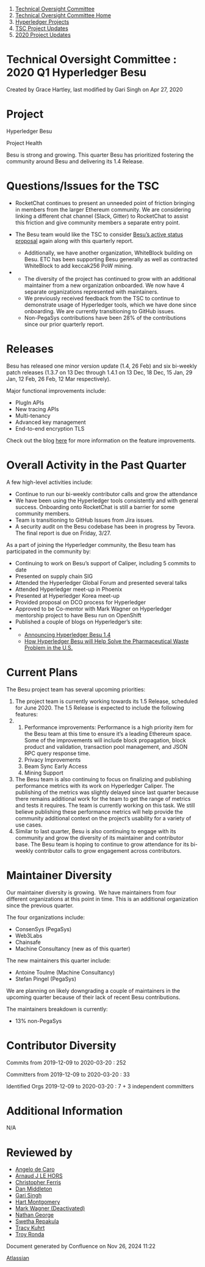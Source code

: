 1. [Technical Oversight Committee](index.html)
2. [Technical Oversight Committee Home](Technical-Oversight-Committee-Home_21430274.html)
3. [Hyperledger Projects](Hyperledger-Projects_21447704.html)
4. [TSC Project Updates](TSC-Project-Updates_21430854.html)
5. [2020 Project Updates](2020-Project-Updates_21450093.html)

# Technical Oversight Committee : 2020 Q1 Hyperledger Besu

Created by Grace Hartley, last modified by Gari Singh on Apr 27, 2020

# Project

Hyperledger Besu

Project Health

Besu is strong and growing. This quarter Besu has prioritized fostering the community around Besu and delivering its 1.4 Release.  

# Questions/Issues for the TSC

- RocketChat continues to present an unneeded point of friction bringing in members from the larger Ethereum community. We are considering linking a different chat channel (Slack, Gitter) to RocketChat to assist this friction and give community members a separate entry point.
- The Besu team would like the TSC to consider [Besu’s active status proposal](https://lf-hyperledger.atlassian.net/wiki/display/BESU/Hyperledger+Besu+Active+Status+Proposal) again along with this quarterly report. 
  
  - Additionally, we have another organization, WhiteBlock building on Besu. ETC has been supporting Besu generally as well as contracted WhiteBlock to add keccak256 PoW mining.
  
  <!--THE END-->
- - The diversity of the project has continued to grow with an additional maintainer from a new organization onboarded. We now have 4 separate organizations represented with maintainers.
  - We previously received feedback from the TSC to continue to demonstrate usage of Hyperledger tools, which we have done since onboarding. We are currently transitioning to GitHub issues.
  - Non-PegaSys contributions have been 28% of the contributions since our prior quarterly report.

# Releases

Besu has released one minor version update (1.4, 26 Feb) and six bi-weekly patch releases (1.3.7 on 13 Dec through 1.4.1 on 13 Dec, 18 Dec, 15 Jan, 29 Jan, 12 Feb, 26 Feb, 12 Mar respectively). 

Major functional improvements include:

- PlugIn APIs
- New tracing APIs
- Multi-tenancy
- Advanced key management
- End-to-end encryption TLS

Check out the blog [here](https://www.hyperledger.org/blog/2020/02/27/announcing-hyperledger-besu-v1-4-available-now) for more information on the feature improvements.

# Overall Activity in the Past Quarter

A few high-level activities include:

- Continue to run our bi-weekly contributor calls and grow the attendance
- We have been using the Hyperledger tools consistently and with general success. Onboarding onto RocketChat is still a barrier for some community members.
- Team is transitioning to GitHub Issues from Jira issues.
- A security audit on the Besu codebase has been in progress by Tevora. The final report is due on Friday, 3/27.

As a part of joining the Hyperledger community, the Besu team has participated in the community by:

- Continuing to work on Besu’s support of Caliper, including 5 commits to date
- Presented on supply chain SIG
- Attended the Hyperledger Global Forum and presented several talks
- Attended Hyperledger meet-up in Phoenix
- Presented at Hyperledger Korea meet-up
- Provided proposal on DCO process for Hyperledger
- Approved to be Co-mentor with Mark Wagner on Hyperledger mentorship project to have Besu run on OpenShift
- Published a couple of blogs on Hyperledger’s site:
- - [Announcing Hyperledger Besu 1.4](https://www.hyperledger.org/blog/2020/02/27/announcing-hyperledger-besu-v1-4-available-now)
  - [How Hyperledger Besu will Help Solve the Pharmaceutical Waste Problem in the U.S.](https://www.hyperledger.org/blog/2020/01/28/how-hyperledger-besu-will-help-solve-the-pharmaceutical-waste-problem-in-the-u-s)

# Current Plans

The Besu project team has several upcoming priorities:

1. The project team is currently working towards its 1.5 Release, scheduled for June 2020. The 1.5 Release is expected to include the following features:
2. 1. Performance improvements: Performance is a high priority item for the Besu team at this time to ensure it’s a leading Ethereum space. Some of the improvements will include block propagation, block product and validation, transaction pool management, and JSON RPC query response time.
   2. Privacy Improvements
   3. Beam Sync Early Access
   4. Mining Support
3. The Besu team is also continuing to focus on finalizing and publishing performance metrics with its work on Hyperledger Caliper. The publishing of the metrics was slightly delayed since last quarter because there remains additional work for the team to get the range of metrics and tests it requires. The team is currently working on this task. We still believe publishing these performance metrics will help provide the community additional context on the project’s usability for a variety of use cases.
4. Similar to last quarter, Besu is also continuing to engage with its community and grow the diversity of its maintainer and contributor base. The Besu team is hoping to continue to grow attendance for its bi-weekly contributor calls to grow engagement across contributors.

# Maintainer Diversity

Our maintainer diversity is growing.  We have maintainers from four different organizations at this point in time. This is an additional organization since the previous quarter.

The four organizations include:

- ConsenSys (PegaSys)
- Web3Labs
- Chainsafe
- Machine Consultancy (new as of this quarter)

The new maintainers this quarter include:

- Antoine Toulme (Machine Consultancy)
- Stefan Pingel (PegaSys)

We are planning on likely downgrading a couple of maintainers in the upcoming quarter because of their lack of recent Besu contributions.

The maintainers breakdown is currently:

- 13% non-PegaSys

# Contributor Diversity

Commits from 2019-12-09 to 2020-03-20 : 252

Committers from 2019-12-09 to 2020-03-20 : 33

Identified Orgs 2019-12-09 to 2020-03-20 : 7 + 3 independent committers

# Additional Information

N/A

# Reviewed by

- [Angelo de Caro](https://lf-hyperledger.atlassian.net/wiki/people/70121:d6b0f0e4-825f-4f16-88e1-4d14e95f2f10?ref=confluence)
- [Arnaud J LE HORS](https://lf-hyperledger.atlassian.net/wiki/people/70121:0e75e3b8-500a-4067-9f7e-ed46e91bcb9d?ref=confluence)
- [Christopher Ferris](https://lf-hyperledger.atlassian.net/wiki/people/5abb903a8724022aa9070581?ref=confluence)
- [Dan Middleton](https://lf-hyperledger.atlassian.net/wiki/people/712020:2979764a-3998-4ef1-8810-60b799067924?ref=confluence)
- [Gari Singh](https://lf-hyperledger.atlassian.net/wiki/people/557058:51429e31-90f4-4684-b7cd-9a4fe15ff188?ref=confluence)
- [Hart Montgomery](https://lf-hyperledger.atlassian.net/wiki/people/712020:86f447c0-86dc-43b3-ac03-6a31923bbb84?ref=confluence)
- [Mark Wagner (Deactivated)](https://lf-hyperledger.atlassian.net/wiki/people/70121:81b88945-c9ef-40fe-9224-207bdb280922?ref=confluence)
- [Nathan George](https://lf-hyperledger.atlassian.net/wiki/people/712020:3e7556ab-cdb8-47f5-8b68-12a3378021fd?ref=confluence)
- [Swetha Repakula](https://lf-hyperledger.atlassian.net/wiki/people/712020:503b5691-8e92-4d2d-83d3-e9e74d296436?ref=confluence)
- [Tracy Kuhrt](https://lf-hyperledger.atlassian.net/wiki/people/712020:eb6ae9c3-aa8e-40ba-9dab-a6969b1ac52e?ref=confluence)
- [Troy Ronda](https://lf-hyperledger.atlassian.net/wiki/people/557058:c854f35a-2b58-4be3-9003-ca2a67495580?ref=confluence)

Document generated by Confluence on Nov 26, 2024 11:22

[Atlassian](http://www.atlassian.com/)
